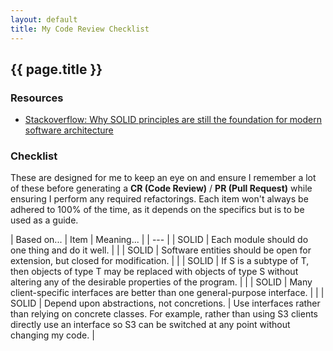 ```yaml
---
layout: default
title: My Code Review Checklist
---
```


## {{ page.title }}

### Resources

* [Stackoverflow: Why SOLID principles are still the foundation for modern software architecture](https://stackoverflow.blog/2021/11/01/why-solid-principles-are-still-the-foundation-for-modern-software-architecture/)

### Checklist

These are designed for me to keep an eye on and ensure I remember a lot of these before generating a **CR (Code Review)** / **PR (Pull Request)** while ensuring I perform any required refactorings. Each item won't always be adhered to 100% of the time, as it depends on the specifics but is to be used as a guide.

| Based on... | Item | Meaning... |
| --- |
| SOLID | Each module should do one thing and do it well. | |
| SOLID | Software entities should be open for extension, but closed for modification. | |
| SOLID | If S is a subtype of T, then objects of type T may be replaced with objects of type S without altering any of the desirable properties of the program. | |
| SOLID | Many client-specific interfaces are better than one general-purpose interface. | |
| SOLID | Depend upon abstractions, not concretions. | Use interfaces rather than relying on concrete classes. For example, rather than using S3 clients directly use an interface so S3 can be switched at any point without changing my code. |
